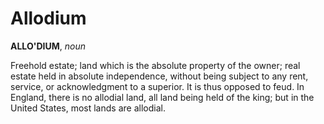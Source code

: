 # Allodium

**ALLO'DIUM**, _noun_

Freehold estate; land which is the absolute property of the owner; real estate held in absolute independence, without being subject to any rent, service, or acknowledgment to a superior. It is thus opposed to feud. In England, there is no allodial land, all land being held of the king; but in the United States, most lands are allodial.